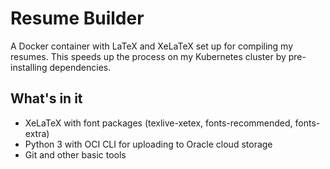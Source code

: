 # Resume Builder

A Docker container with LaTeX and XeLaTeX set up for compiling my resumes. This speeds up the process on my Kubernetes cluster by pre-installing dependencies.

## What's in it

- XeLaTeX with font packages (texlive-xetex, fonts-recommended, fonts-extra)
- Python 3 with OCI CLI for uploading to Oracle cloud storage
- Git and other basic tools
